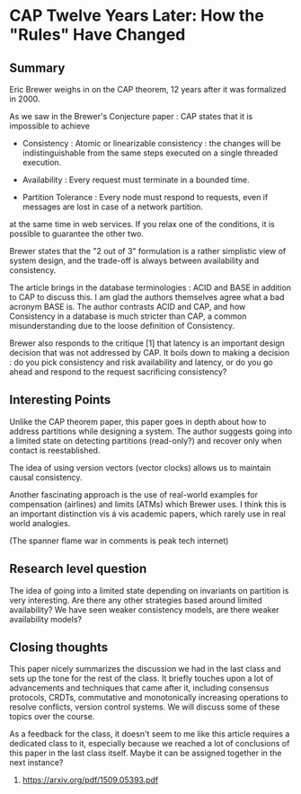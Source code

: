 # CAP Twelve Years Later: How the "Rules" Have Changed
 
## Summary

Eric Brewer weighs in on the CAP theorem, 12 years after it was formalized
in 2000. 

As we saw in the Brewer's Conjecture paper :
CAP states that it is impossible to achieve

- Consistency : Atomic or linearizable consistency : 
the changes will be indistinguishable from the same steps executed on a 
single threaded execution.

- Availability : Every request must terminate in a bounded time.

- Partition Tolerance : Every node must respond to requests, even if messages 
are lost in case of a network partition.

at the same time in web services. If you relax one of the conditions, 
it is possible to guarantee the other two. 

Brewer states that the "2 out of 3" formulation is a rather simplistic view
of system design, and the trade-off is always between availability and 
consistency.

The article brings in the database terminologies : ACID and BASE in addition
to CAP to discuss this. I am glad the authors themselves agree what a bad 
acronym BASE is. The author contrasts ACID and CAP, and how Consistency in
a database is much stricter than CAP, a common misunderstanding due to the
loose definition of Consistency.

Brewer also responds to the critique [1] that latency is an important design
decision that was not addressed by CAP. It boils down to making a decision :
do you pick consistency and risk availability and latency, or do you go ahead
and respond to the request sacrificing consistency? 
 
## Interesting Points

Unlike the CAP theorem paper, this paper goes in depth about how to address 
partitions while designing a system. The author suggests going into a limited
state on detecting partitions (read-only?) and recover only when contact is 
reestablished.

The idea of using version vectors (vector clocks) allows us to maintain causal
consistency. 

Another fascinating approach is the use of real-world examples for compensation
(airlines) and limits (ATMs) which Brewer uses. I think this is an important 
distinction vis á vis academic papers, which rarely use in real world analogies.

(The spanner flame war in comments is peak tech internet)

## Research level question

The idea of going into a limited state depending on invariants on partition is 
very interesting. Are there any other strategies based around limited 
availability? We have seen weaker consistency models, are there weaker
availability models?


## Closing thoughts

This paper nicely summarizes the discussion we had in the last class and sets up
the tone for the rest of the class. It briefly touches upon a lot of advancements
and techniques that came after it, including consensus protocols, CRDTs, 
commutative and monotonically increasing operations to resolve conflicts, version
control systems. We will discuss some of these topics over the course.

As a feedback for the class, it doesn't seem to me like this article requires a
dedicated class to it, especially because we reached a lot of conclusions of this
paper in the last class itself. Maybe it can be assigned together in the next
instance?

1. https://arxiv.org/pdf/1509.05393.pdf
